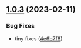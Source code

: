 ## [1.0.3](https://github.com/veiko/css-variable-parser/compare/v1.0.2...v1.0.3) (2023-02-11)


### Bug Fixes

* tiny fixes ([4e6b7f8](https://github.com/veiko/css-variable-parser/commit/4e6b7f8f5aa8b66b5403eda010448d03083ad8a1))
